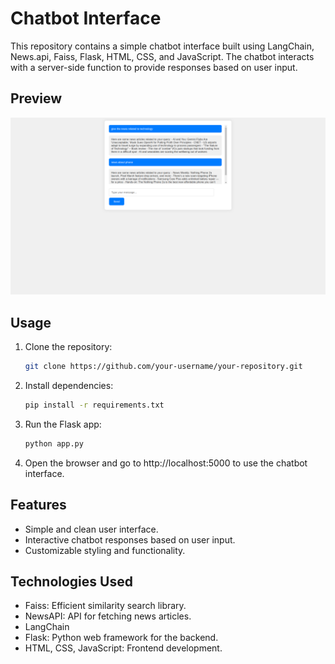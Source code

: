 # Chatbot Interface

This repository contains a simple chatbot interface built using  LangChain, News.api, Faiss, Flask, HTML, CSS, and JavaScript. The chatbot interacts with a server-side function to provide responses based on user input.

## Preview

![Chatbot Interface Preview](ChatBot.png)

## Usage

1. Clone the repository:

   ```bash
   git clone https://github.com/your-username/your-repository.git
   ```

2. Install dependencies:

   ```bash
   pip install -r requirements.txt
   ```

3. Run the Flask app:

   ```bash
   python app.py
   ```

4. Open the browser and go to http://localhost:5000 to use the chatbot interface.

## Features

- Simple and clean user interface.
- Interactive chatbot responses based on user input.
- Customizable styling and functionality.

## Technologies Used

- Faiss: Efficient similarity search library.
- NewsAPI: API for fetching news articles.
- LangChain
- Flask: Python web framework for the backend.
- HTML, CSS, JavaScript: Frontend development.
